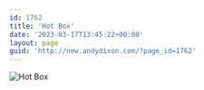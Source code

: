 ```yaml
---
id: 1762
title: 'Hot Box'
date: '2023-03-17T13:45:22+00:00'
layout: page
guid: 'http://new.andydixon.com/?page_id=1762'
---
```


![Hot Box](https://i0.wp.com/assets.g8x2.ldn.idrivee2-23.com/posters/Hot%20Box%2001.jpg?w=1200&ssl=1 "Hot Box")